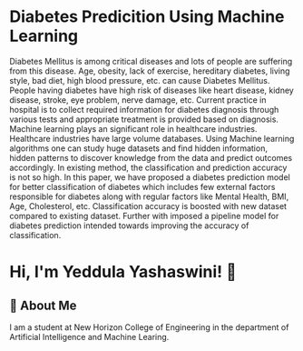 # Diabetes Predicition Using Machine Learning
Diabetes Mellitus is among critical diseases and lots of people are suffering from this disease. 
Age, obesity, lack of exercise, hereditary diabetes, living style, bad diet, high blood pressure, etc. 
can cause Diabetes Mellitus. People having diabetes have high risk of diseases like heart disease, 
kidney disease, stroke, eye problem, nerve damage, etc. Current practice in hospital is to collect 
required information for diabetes diagnosis through various tests and appropriate treatment is 
provided based on diagnosis. Machine learning plays an significant role in healthcare industries. 
Healthcare industries have large volume databases. Using Machine learning algorithms one can 
study huge datasets and find hidden information, hidden patterns to discover knowledge from the 
data and predict outcomes accordingly. In existing method, the classification and prediction 
accuracy is not so high. In this paper, we have proposed a diabetes prediction model for better 
classification of diabetes which includes few external factors responsible for diabetes along with 
regular factors like Mental Health, BMI, Age, Cholesterol, etc. Classification accuracy is boosted 
with new dataset compared to existing dataset. Further with imposed a pipeline model for 
diabetes prediction intended towards improving the accuracy of classification.


# Hi, I'm Yeddula Yashaswini! 👋


## 🚀 About Me
I am a student at New Horizon College of Engineering in the department of Artificial Intelligence and Machine Learing.


